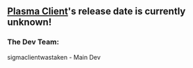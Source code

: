 <script src="baffle.min.js">
  window.baffle


</script>
## [Plasma Client](https://github.com/sigmaclientwastaken/PlasmaClient)'s release date is currently unknown!

### The Dev Team:
  
  sigmaclientwastaken - Main Dev
  
  <head>
    <link rel="shortcut icon" type="image/png" href="plasmaicon.png">
  </head>
